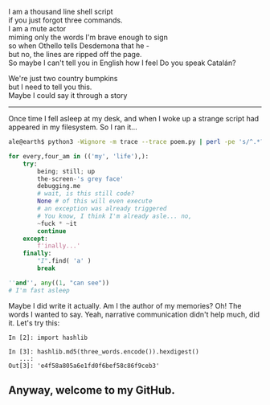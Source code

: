 I am a thousand line shell script  
if you just forgot three commands.  
I am a mute actor  
miming only the words I'm brave enough to sign  
so when Othello tells Desdemona that he -  
but no, the lines are ripped off the page.  
So maybe I can't tell you in English how I feel
Do you speak Catalán?

We're just two country bumpkins  
but I need to tell you this.  
Maybe I could say it through a story  

---

Once time I fell asleep at my desk, and when I woke up a strange script had appeared in my filesystem. So I ran it...

```bash
ale@earth$ python3 -Wignore -m trace --trace poem.py | perl -pe 's/^.*?://' | sed '1d;$d'
```
```python
for every,four_am in (('my', 'life'),):
    try:
        being; still; up
        the-screen-'s grey face'
        debugging.me
        # wait, is this still code?
        None # of this will even execute
        # an exception was already triggered
        # You know, I think I'm already asle... no,
        ~fuck * ~it
        continue
    except:
        f'inally...'
    finally:
        "I".find( 'a' )
        break

''and'', any((1, "can see"))
# I'm fast asleep
```

Maybe I did write it actually. Am I the author of my memories? Oh! The words I wanted to say. Yeah, narrative communication didn't help much, did it. Let's try this:

```ipython
In [2]: import hashlib                                                          

In [3]: hashlib.md5(three_words.encode()).hexdigest() 
   ...:                                                                         
Out[3]: 'e4f58a805a6e1fd0f6bef58c86f9ceb3'

```
  
  
  
## Anyway, welcome to my GitHub.
